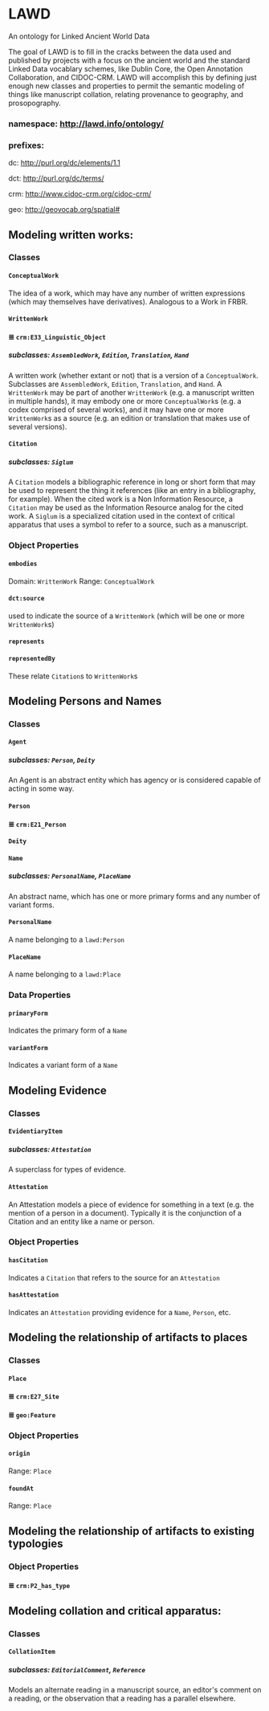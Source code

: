 LAWD
====

An ontology for Linked Ancient World Data

The goal of LAWD is to fill in the cracks between the data used and published by projects with a focus on the 
ancient world and the standard Linked Data vocablary schemes, like Dublin Core, the Open Annotation Collaboration, 
and CIDOC-CRM. LAWD will accomplish this by defining just enough new classes and properties to permit the semantic 
modeling of things like manuscript collation, relating provenance to geography, and prosopography. 

### namespace: http://lawd.info/ontology/ 
### prefixes:
dc: http://purl.org/dc/elements/1.1

dct: http://purl.org/dc/terms/

crm: http://www.cidoc-crm.org/cidoc-crm/

geo: http://geovocab.org/spatial#


## Modeling written works:

### Classes

#### `ConceptualWork`
The idea of a work, which may have any number of written expressions (which may themselves have derivatives). 
Analogous to a Work in FRBR.  

#### `WrittenWork`
#### ≣ `crm:E33_Linguistic_Object`
##### subclasses: `AssembledWork`, `Edition`, `Translation`, `Hand`
A written work (whether extant or not) that is a version of a `ConceptualWork`. Subclasses are `AssembledWork`, 
`Edition`, `Translation`, and `Hand`. A `WrittenWork` may be part of another `WrittenWork` (e.g. a manuscript 
written in multiple hands), it may embody one or more `ConceptualWork`s (e.g. a codex comprised of several works), 
and it may have one or more `WrittenWork`s as a source (e.g. an edition or translation that makes use of 
several versions).

#### `Citation`
##### subclasses: `Siglum`
A `Citation` models a bibliographic reference in long or short form that may be used to represent the thing 
it references (like an entry in a bibliography, for example). When the cited work is a Non Information Resource, a
`Citation` may be used as the Information Resource analog for the cited work. A `Siglum` is a specialized citation
used in the context of critical apparatus that uses a symbol to refer to a source, such as a manuscript.

### Object Properties

#### `embodies` 
Domain: `WrittenWork`
Range: `ConceptualWork`

#### `dct:source`
used to indicate the source of a `WrittenWork` (which will be one or more `WrittenWork`s)

#### `represents`
#### `representedBy`
These relate `Citation`s to `WrittenWork`s

## Modeling Persons and Names

### Classes
#### `Agent`
##### subclasses: `Person`, `Deity`
An Agent is an abstract entity which has agency or is considered capable of acting in some way.

#### `Person`
#### ≣ `crm:E21_Person`

#### `Deity`

#### `Name`
##### subclasses: `PersonalName`, `PlaceName`
An abstract name, which has one or more primary forms and any number of variant forms.

#### `PersonalName`
A name belonging to a `lawd:Person`

#### `PlaceName`
A name belonging to a `lawd:Place`

### Data Properties

#### `primaryForm`
Indicates the primary form of a `Name`

#### `variantForm`
Indicates a variant form of a `Name`

## Modeling Evidence

### Classes
#### `EvidentiaryItem`
##### subclasses: `Attestation`
A superclass for types of evidence.

#### `Attestation`
An Attestation models a piece of evidence for something in a text (e.g. the mention of a person in a document). Typically it is the conjunction of a Citation and an entity like a name or person.

### Object Properties

#### `hasCitation`
Indicates a `Citation` that refers to the source for an `Attestation`

#### `hasAttestation`
Indicates an `Attestation` providing evidence for a `Name`, `Person`, etc.

## Modeling the relationship of artifacts to places

### Classes
#### `Place`
#### ≣ `crm:E27_Site`
#### ≣ `geo:Feature`

### Object Properties

#### `origin`
Range: `Place`

#### `foundAt`
Range: `Place`

## Modeling the relationship of artifacts to existing typologies


### Object Properties

#### ≣ `crm:P2_has_type`


## Modeling collation and critical apparatus:

### Classes

#### `CollationItem`
##### subclasses: `EditorialComment`, `Reference`
Models an alternate reading in a manuscript source, an editor's comment on a reading, or the observation that
a reading has a parallel elsewhere.








